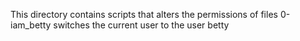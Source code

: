 This directory contains scripts that alters the permissions of files
0-iam_betty switches the current user to the user betty
